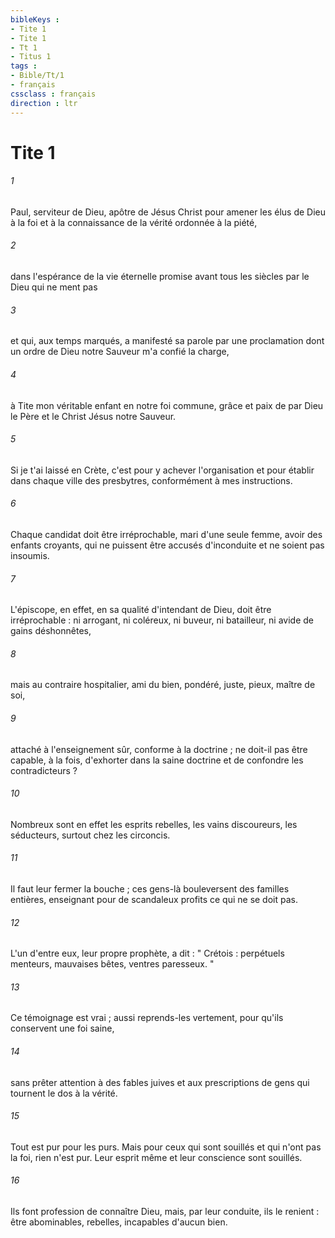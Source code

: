 ```yaml
---
bibleKeys : 
- Tite 1
- Tite 1
- Tt 1
- Titus 1
tags : 
- Bible/Tt/1
- français
cssclass : français
direction : ltr
---
```


# Tite 1

###### 1
Paul, serviteur de Dieu, apôtre de Jésus Christ pour amener les élus de Dieu à la foi et à la connaissance de la vérité ordonnée à la piété, 
###### 2
dans l'espérance de la vie éternelle promise avant tous les siècles par le Dieu qui ne ment pas 
###### 3
et qui, aux temps marqués, a manifesté sa parole par une proclamation dont un ordre de Dieu notre Sauveur m'a confié la charge, 
###### 4
à Tite mon véritable enfant en notre foi commune, grâce et paix de par Dieu le Père et le Christ Jésus notre Sauveur. 
###### 5
Si je t'ai laissé en Crète, c'est pour y achever l'organisation et pour établir dans chaque ville des presbytres, conformément à mes instructions. 
###### 6
Chaque candidat doit être irréprochable, mari d'une seule femme, avoir des enfants croyants, qui ne puissent être accusés d'inconduite et ne soient pas insoumis. 
###### 7
L'épiscope, en effet, en sa qualité d'intendant de Dieu, doit être irréprochable : ni arrogant, ni coléreux, ni buveur, ni batailleur, ni avide de gains déshonnêtes, 
###### 8
mais au contraire hospitalier, ami du bien, pondéré, juste, pieux, maître de soi, 
###### 9
attaché à l'enseignement sûr, conforme à la doctrine ; ne doit-il pas être capable, à la fois, d'exhorter dans la saine doctrine et de confondre les contradicteurs ? 
###### 10
Nombreux sont en effet les esprits rebelles, les vains discoureurs, les séducteurs, surtout chez les circoncis. 
###### 11
Il faut leur fermer la bouche ; ces gens-là bouleversent des familles entières, enseignant pour de scandaleux profits ce qui ne se doit pas. 
###### 12
L'un d'entre eux, leur propre prophète, a dit : " Crétois : perpétuels menteurs, mauvaises bêtes, ventres paresseux. " 
###### 13
Ce témoignage est vrai ; aussi reprends-les vertement, pour qu'ils conservent une foi saine, 
###### 14
sans prêter attention à des fables juives et aux prescriptions de gens qui tournent le dos à la vérité. 
###### 15
Tout est pur pour les purs. Mais pour ceux qui sont souillés et qui n'ont pas la foi, rien n'est pur. Leur esprit même et leur conscience sont souillés. 
###### 16
Ils font profession de connaître Dieu, mais, par leur conduite, ils le renient : être abominables, rebelles, incapables d'aucun bien. 

